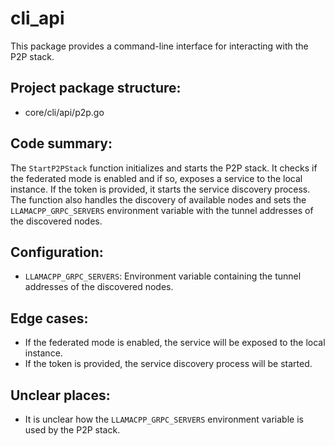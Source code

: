 # cli_api

This package provides a command-line interface for interacting with the P2P stack.

## Project package structure:
- core/cli/api/p2p.go

## Code summary:
The `StartP2PStack` function initializes and starts the P2P stack. It checks if the federated mode is enabled and if so, exposes a service to the local instance. If the token is provided, it starts the service discovery process. The function also handles the discovery of available nodes and sets the `LLAMACPP_GRPC_SERVERS` environment variable with the tunnel addresses of the discovered nodes.

## Configuration:
- `LLAMACPP_GRPC_SERVERS`: Environment variable containing the tunnel addresses of the discovered nodes.

## Edge cases:
- If the federated mode is enabled, the service will be exposed to the local instance.
- If the token is provided, the service discovery process will be started.

## Unclear places:
- It is unclear how the `LLAMACPP_GRPC_SERVERS` environment variable is used by the P2P stack.

